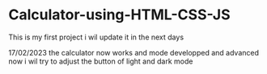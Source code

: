 # Calculator-using-HTML-CSS-JS
This is my first project 
i wil update it in the next days 

17/02/2023
the calculator now works and mode developped and advanced 
now i wil try to  adjust the button of  light and dark mode 

